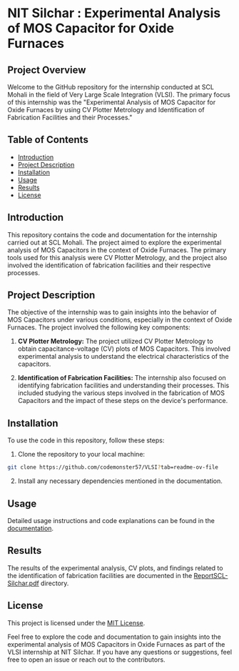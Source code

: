 # NIT Silchar : Experimental Analysis of MOS Capacitor for Oxide Furnaces

## Project Overview

Welcome to the GitHub repository for the internship conducted at SCL Mohali in the field of Very Large Scale Integration (VLSI). The primary focus of this internship was the "Experimental Analysis of MOS Capacitor for Oxide Furnaces by using CV Plotter Metrology and Identification of Fabrication Facilities and their Processes."

## Table of Contents

- [Introduction](#introduction)
- [Project Description](#project-description)
- [Installation](#installation)
- [Usage](#usage)
- [Results](#results)
- [License](#license)

## Introduction

This repository contains the code and documentation for the internship carried out at SCL Mohali. The project aimed to explore the experimental analysis of MOS Capacitors in the context of Oxide Furnaces. The primary tools used for this analysis were CV Plotter Metrology, and the project also involved the identification of fabrication facilities and their respective processes.

## Project Description

The objective of the internship was to gain insights into the behavior of MOS Capacitors under various conditions, especially in the context of Oxide Furnaces. The project involved the following key components:

1. **CV Plotter Metrology:** The project utilized CV Plotter Metrology to obtain capacitance-voltage (CV) plots of MOS Capacitors. This involved experimental analysis to understand the electrical characteristics of the capacitors.

2. **Identification of Fabrication Facilities:** The internship also focused on identifying fabrication facilities and understanding their processes. This included studying the various steps involved in the fabrication of MOS Capacitors and the impact of these steps on the device's performance.

## Installation

To use the code in this repository, follow these steps:

1. Clone the repository to your local machine:

```bash
git clone https://github.com/codemonster57/VLSI?tab=readme-ov-file
```

2. Install any necessary dependencies mentioned in the documentation.

## Usage

Detailed usage instructions and code explanations can be found in the [documentation](D:\Projects\SCL-Project\ReportSCL-Silchar.pdf).

## Results

The results of the experimental analysis, CV plots, and findings related to the identification of fabrication facilities are documented in the [ReportSCL-Silchar.pdf](https://github.com/codemonster57/VLSI/blob/main/ReportSCL-Silchar.pdf) directory.


## License

This project is licensed under the [MIT License](LICENSE.md).

Feel free to explore the code and documentation to gain insights into the experimental analysis of MOS Capacitors in Oxide Furnaces as part of the VLSI internship at NIT Silchar. If you have any questions or suggestions, feel free to open an issue or reach out to the contributors.
